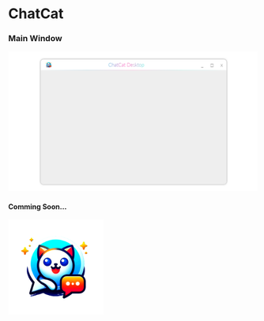 ﻿# ChatCat

### Main Window

![Main Window](Images/Screenshots/main-window.png)

#### Comming Soon...

![ChatCat Logo](Images/Logos/logo-small.png)
